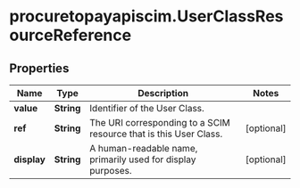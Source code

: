# procuretopayapiscim.UserClassResourceReference

## Properties

Name | Type | Description | Notes
------------ | ------------- | ------------- | -------------
**value** | **String** | Identifier of the User Class. | 
**ref** | **String** | The URI corresponding to a SCIM resource that is this User Class. | [optional] 
**display** | **String** | A human-readable name, primarily used for display purposes. | [optional] 


